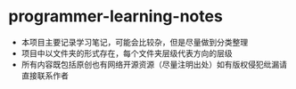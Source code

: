 # programmer-learning-notes
- 本项目主要记录学习笔记，可能会比较杂，但是尽量做到分类整理
- 项目中以文件夹的形式存在，每个文件夹层级代表方向的层级
- 所有内容既包括原创也有网络开源资源（尽量注明出处）如有版权侵犯纰漏请直接联系作者
